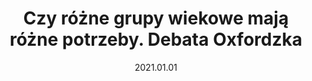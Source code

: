 ---
title: Czy różne grupy wiekowe mają różne potrzeby. Debata Oxfordzka
where: Sabre Polska, Kraków
date: 2021.01.01
type: Panel
---